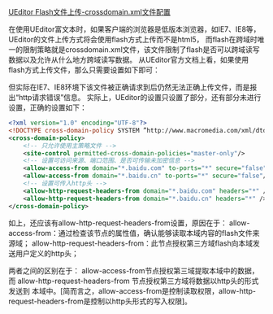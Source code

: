 [UEditor Flash文件上传-crossdomain.xml文件配置 ](http://www.cnblogs.com/liaochong/p/ueditorcrossdomain.html)


在使用UEditor富文本时，如果客户端的浏览器是低版本浏览器，如IE7、IE8等，UEditor的文件上传方式将会使用flash方式上传而不是html5，
而flash在跨域时唯一的限制策略就是crossdomain.xml文件，该文件限制了flash是否可以跨域读写数据以及允许从什么地方跨域读写数据。
从UEditor官方文档上看，如果使用flash方式上传文件，那么只需要设置如下即可：

但实际在IE7、IE8环境下该文件被正确请求到后仍然无法正确上传文件，而是报出“http请求错误”信息。
实际上，UEditor的设置只设置了部分，还有部分未进行设置，正确的设置如下：

```xml
<?xml version="1.0" encoding="UTF-8"?>
<!DOCTYPE cross-domain-policy SYSTEM ”http://www.macromedia.com/xml/dtds/cross-domain-policy.dtd”>
<cross-domain-policy>
    <!-- 只允许使用主策略文件 -->
    <site-control permitted-cross-domain-policies="master-only"/>
    <!-- 设置可访问来源、端口范围、是否可传输未加密信息 -->
    <allow-access-from domain="*.baidu.com" to-ports="*" secure="false"/>
    <allow-access-from domain="*.baidu.cn" to-ports="*" secure="false"/>
    <!-- 设置可传入http头 -->
    <allow-http-request-headers-from domain="*.baidu.com" headers="*" />
    <allow-http-request-headers-from domain="*.baidu.cn" headers="*" />
</cross-domain-policy>
```

如上，还应该有allow-http-request-headers-from设置，原因在于：
allow-access-from：通过检查该节点的属性值，确认能够读取本域内容的flash文件来源域；
allow-http-request-headers-from：此节点授权第三方域flash向本域发送用户定义的http头；

两者之间的区别在于：
allow-access-from节点授权第三域提取本域中的数据，而 allow-http-request-headers-from 节点授权第三方域将数据以http头的形式发送到
本域中。[简而言之，allow-access-from是控制读取权限，allow-http-request-headers-from是控制以http头形式的写入权限]。